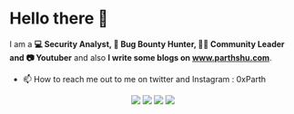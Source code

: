 # Hello there 👋

I am a **💻 Security Analyst, 🏹 Bug Bounty Hunter, 🐱‍👤 Community Leader and 📷 Youtuber** and also **I write some blogs on www.parthshu.com**.
- 📫 How to reach me out to me on twitter and Instagram : 0xParth


<p align="center">
<a href= "https://github.com/halfrost/Halfrost-Field/"><img src="https://img.icons8.com/material-outlined/27/000000/ball-point-pen.png"/></a>
<a href= "https://www.linkedin.com/in/halffrost/"><img src="https://img.icons8.com/material-outlined/30/000000/linkedin.png"/></a>
<a href= "https://twitter.com/halffrost"><img src="https://img.icons8.com/material-outlined/30/000000/twitter.png"/></a>
<a href= "https://halfrost.com"><img src="https://img.icons8.com/material-outlined/27/000000/geography.png"/></a>
</p>

